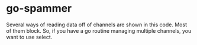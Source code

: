 # go-spammer

Several ways of reading data off of channels are shown in this code.  Most of them block.  So, if you have a go routine managing multiple channels, you want to use select.
